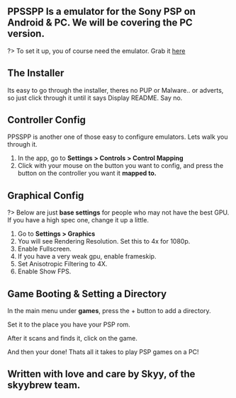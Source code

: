 ## PPSSPP Is a emulator for the Sony PSP on Android & PC. We will be covering the PC version.

?> To set it up, you of course need the emulator. Grab it [here](https://www.ppsspp.org/files/1_15_4/PPSSPPSetup.exe)

## The Installer

Its easy to go through the installer, theres no PUP or Malware.. or adverts, so just click through it until it says Display README. Say no.

## Controller Config

PPSSPP is another one of those easy to configure emulators. Lets walk you through it.

1. In the app, go to **Settings > Controls > Control Mapping**
2. Click with your mouse on the button you want to config, and press the button on the controller you want it **mapped to.**

## Graphical Config

?> Below are just **base settings** for people who may not have the best GPU. If you have a high spec one, change it up a little.

1. Go to **Settings > Graphics**
2. You will see Rendering Resolution. Set this to 4x for 1080p.
3. Enable Fullscreen.
4. If you have a very weak gpu, enable frameskip.
5. Set Anisotropic Filtering to 4X.
6. Enable Show FPS.

## Game Booting & Setting a Directory

In the main menu under **games**, press the + button to add a directory.

Set it to the place you have your PSP rom.

After it scans and finds it, click on the game.

And then your done! Thats all it takes to play PSP games on a PC!

## Written with love and care by Skyy, of the skyybrew team. 
